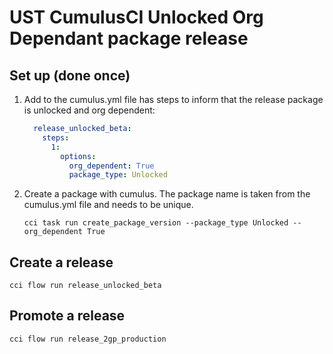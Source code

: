 # UST CumulusCI Unlocked Org Dependant package release

## Set up (done once)

1. Add to the cumulus.yml file has steps to inform that the release package is unlocked and
org dependent:

    ```yaml
      release_unlocked_beta:
        steps:
          1:
            options:
              org_dependent: True
              package_type: Unlocked
    ```

2. Create a package with cumulus. The package name is taken from
the cumulus.yml file and needs to be unique.

    ```
    cci task run create_package_version --package_type Unlocked --org_dependent True
    ```

## Create a release

```
cci flow run release_unlocked_beta
```

## Promote a release

```
cci flow run release_2gp_production
```

